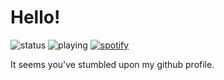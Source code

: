 # Hello!
![status](https://api.statusbadges.me/badge/status/662912619975278592)
![playing](https://api.statusbadges.me/badge/playing/662912619975278592)
[![spotify](https://api.statusbadges.me/badge/spotify/662912619975278592)](https://api.statusbadges.me/openspotify/662912619975278592)

It seems you've stumbled upon my github profile.
